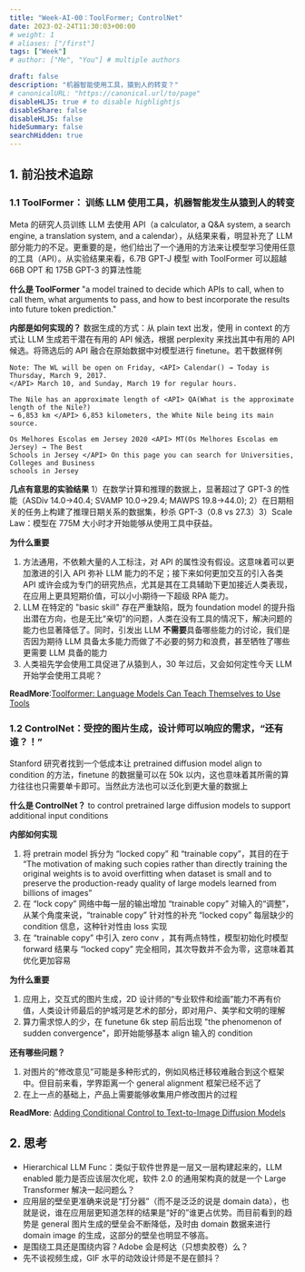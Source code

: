 ```yaml
---
title: "Week-AI-00：ToolFormer; ControlNet"
date: 2023-02-24T11:30:03+00:00
# weight: 1
# aliases: ["/first"]
tags: ["Week"]
# author: ["Me", "You"] # multiple authors

draft: false
description: "机器智能使用工具，猿到人的转变？"
# canonicalURL: "https://canonical.url/to/page"
disableHLJS: true # to disable highlightjs
disableShare: false
disableHLJS: false
hideSummary: false
searchHidden: true
---
```
































## 1. 前沿技术追踪
### 1.1 ToolFormer： 训练 LLM 使用工具，机器智能发生从猿到人的转变
Meta 的研究人员训练 LLM 去使用 API（a calculator, a Q&A system, a search engine, a translation system, and a calendar），从结果来看，明显补充了 LLM 部分能力的不足。更重要的是，他们给出了一个通用的方法来让模型学习使用任意的工具（API）。从实验结果来看，6.7B GPT-J 模型 with ToolFormer 可以超越 66B OPT 和 175B GPT-3 的算法性能

**什么是 ToolFormer** "a model trained to decide which APIs to call, when to call them, what arguments to pass, and how to best incorporate the results into future token prediction."

**内部是如何实现的？** 数据生成的方式：从 plain text 出发，使用 in context 的方式让 LLM 生成若干潜在有用的 API 候选，根据 perplexity 来找出其中有用的 API 候选。将筛选后的 API 融合在原始数据中对模型进行 finetune。若干数据样例
```
Note: The WL will be open on Friday, <API> Calendar() → Today is Thursday, March 9, 2017.
</API> March 10, and Sunday, March 19 for regular hours.

The Nile has an approximate length of <API> QA(What is the approximate length of the Nile?)
→ 6,853 km </API> 6,853 kilometers, the White Nile being its main source.

Os Melhores Escolas em Jersey 2020 <API> MT(Os Melhores Escolas em Jersey) → The Best
Schools in Jersey </API> On this page you can search for Universities, Colleges and Business
schools in Jersey
```

**几点有意思的实验结果** 1）在数学计算和推理的数据上，显著超过了 GPT-3 的性能（ASDiv 14.0->40.4; SVAMP 10.0->29.4; MAWPS 19.8->44.0); 2）在日期相关的任务上构建了推理日期关系的数据集，秒杀 GPT-3（0.8 vs 27.3）3）Scale Law：模型在 775M 大小时才开始能够从使用工具中获益。

**为什么重要** 
1. 方法通用，不依赖大量的人工标注，对 API 的属性没有假设。这意味着可以更加激进的引入 API 弥补 LLM 能力的不足；接下来如何更加交互的引入各类 API 或许会成为专门的研究热点，尤其是其在工具辅助下更加接近人类表现，在应用上更具短期价值，可以小小期待一下超级 RPA 能力。
2. LLM 在特定的 "basic skill" 存在严重缺陷，既为 foundation model 的提升指出潜在方向，也是无比“亲切”的问题，人类在没有工具的情况下，解决问题的能力也显著降低了。同时，引发出 LLM **不需要**具备哪些能力的讨论，我们是否因为期待 LLM 具备太多能力而做了不必要的努力和浪费，甚至牺牲了哪些更需要 LLM 具备的能力
3. 人类祖先学会使用工具促进了从猿到人，30 年过后，又会如何定性今天 LLM 开始学会使用工具呢？

**ReadMore**:[Toolformer: Language Models Can Teach Themselves to Use Tools](https://arxiv.org/abs/2302.04761)


### 1.2 ControlNet：受控的图片生成，设计师可以响应的需求，“还有谁？！”
Stanford 研究者找到一个低成本让 pretrained diffusion model align to condition 的方法，finetune 的数据量可以在 50k 以内，这也意味着其所需的算力往往也只需要单卡即可。当然此方法也可以泛化到更大量的数据上

**什么是 ControlNet？**  to control pretrained large diffusion models to support additional input conditions

**内部如何实现** 
1. 将 pretrain model 拆分为 “locked copy” 和 “trainable copy”，其目的在于 “The motivation of making such copies rather than directly training the original
weights is to avoid overfitting when dataset is small and to preserve the production-ready quality of
large models learned from billions of images”
2. 在 “lock copy” 网络中每一层的输出增加 “trainable copy” 对输入的“调整”，从某个角度来说，“trainable copy” 针对性的补充 “locked copy” 每层缺少的 condition 信息，这种针对性由 loss 实现
3. 在 “trainable copy” 中引入 zero conv ，其有两点特性，模型初始化时模型 forward 结果与 “locked copy” 完全相同，其次导数并不会为零，这意味着其优化更加容易

**为什么重要**
1. 应用上，交互式的图片生成，2D 设计师的“专业软件和绘画”能力不再有价值，人类设计师最后的护城河是艺术的部分，即对用户、美学和文明的理解
2. 算力需求惊人的少，在 funetune 6k step 前后出现 "the phenomenon of sudden convergence"，即开始能够基本 align 输入的 condition

**还有哪些问题？**
1. 对图片的“修改意见”可能是多种形式的，例如风格迁移较难融合到这个框架中。但目前来看，学界距离一个 general alignment 框架已经不远了
2. 在上一点的基础上，产品上需要能够收集用户修改图片的过程

**ReadMore**: [Adding Conditional Control to Text-to-Image
Diffusion Models](https://arxiv.org/pdf/2302.05543.pdf)


## 2. 思考
- Hierarchical LLM Func：类似于软件世界是一层又一层构建起来的，LLM enabled 能力是否应该层次化呢，软件 2.0 的通用架构真的就是一个 Large Transformer 解决一起问题么？
- 应用层的壁垒更准确来说是“打分器”（而不是泛泛的说是 domain data），也就是说，谁在应用层更知道怎样的结果是“好的”谁更占优势。而目前看到的趋势是 general 图片生成的壁垒会不断降低，及时由 domain 数据来进行 domain image 的生成，这部分的壁垒也明显不够高。
- 是围绕工具还是围绕内容？Adobe 会是柯达（只想卖胶卷）么？
- 先不谈视频生成，GIF 水平的动效设计师是不是在颤抖？
